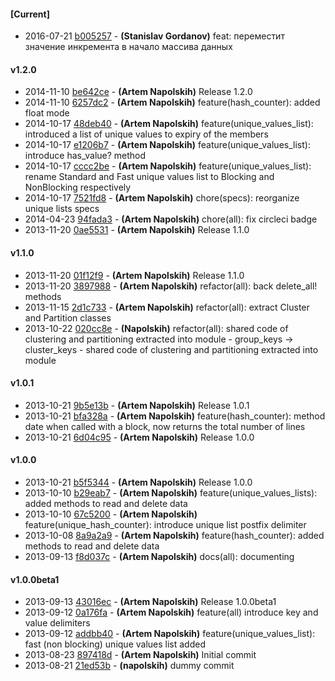 
#### [Current]
 * 2016-07-21 [b005257](../../commit/b005257) - __(Stanislav Gordanov)__ feat: переместит значение инкремента в начало массива данных

#### v1.2.0
 * 2014-11-10 [be642ce](../../commit/be642ce) - __(Artem Napolskih)__ Release 1.2.0
 * 2014-11-10 [6257dc2](../../commit/6257dc2) - __(Artem Napolskih)__ feature(hash_counter): added float mode
 * 2014-10-17 [48deb40](../../commit/48deb40) - __(Artem Napolskih)__ feature(unique_values_list): introduced a list of unique values to expiry of the members
 * 2014-10-17 [e1206b7](../../commit/e1206b7) - __(Artem Napolskih)__ feature(unique_values_list): introduce has_value? method
 * 2014-10-17 [cccc2be](../../commit/cccc2be) - __(Artem Napolskih)__ feature(unique_values_list): rename Standard and Fast unique values list to Blocking and NonBlocking respectively
 * 2014-10-17 [7521fd8](../../commit/7521fd8) - __(Artem Napolskih)__ chore(specs): reorganize unique lists specs
 * 2014-04-23 [94fada3](../../commit/94fada3) - __(Artem Napolskih)__ chore(all): fix circleci badge
 * 2013-11-20 [0ae5531](../../commit/0ae5531) - __(Artem Napolskih)__ Release 1.1.0

#### v1.1.0
 * 2013-11-20 [01f12f9](../../commit/01f12f9) - __(Artem Napolskih)__ Release 1.1.0
 * 2013-11-20 [3897988](../../commit/3897988) - __(Artem Napolskih)__ refactor(all): back delete_all! methods
 * 2013-11-15 [2d1c733](../../commit/2d1c733) - __(Artem Napolskih)__ refactor(all): extract Cluster and Partition classes
 * 2013-10-22 [020cc8e](../../commit/020cc8e) - __(Napolskih)__ refactor(all): shared code of clustering and partitioning extracted into module - group_keys -> cluster_keys - shared code of clustering and partitioning extracted into module

#### v1.0.1
 * 2013-10-21 [9b5e13b](../../commit/9b5e13b) - __(Artem Napolskih)__ Release 1.0.1
 * 2013-10-21 [bfa328a](../../commit/bfa328a) - __(Artem Napolskih)__ feature(hash_counter): method date when called with a block, now returns the total number of lines
 * 2013-10-21 [6d04c95](../../commit/6d04c95) - __(Artem Napolskih)__ Release 1.0.0

#### v1.0.0
 * 2013-10-21 [b5f5344](../../commit/b5f5344) - __(Artem Napolskih)__ Release 1.0.0
 * 2013-10-10 [b29eab7](../../commit/b29eab7) - __(Artem Napolskih)__ feature(unique_values_lists): added methods to read and delete data
 * 2013-10-10 [67c5200](../../commit/67c5200) - __(Artem Napolskih)__ feature(unique_hash_counter): introduce unique list postfix delimiter
 * 2013-10-08 [8a9a2a9](../../commit/8a9a2a9) - __(Artem Napolskih)__ feature(hash_counter): added methods to read and delete data
 * 2013-09-13 [f8d037c](../../commit/f8d037c) - __(Artem Napolskih)__ docs(all): documenting

#### v1.0.0beta1
 * 2013-09-13 [43016ec](../../commit/43016ec) - __(Artem Napolskih)__ Release 1.0.0beta1
 * 2013-09-12 [0a176fa](../../commit/0a176fa) - __(Artem Napolskih)__ feature(all) introduce key and value delimiters
 * 2013-09-12 [addbb40](../../commit/addbb40) - __(Artem Napolskih)__ feature(unique_values_list): fast (non blocking) unique values list added
 * 2013-08-23 [897418d](../../commit/897418d) - __(Artem Napolskih)__ Initial commit
 * 2013-08-21 [21ed53b](../../commit/21ed53b) - __(napolskih)__ dummy commit
